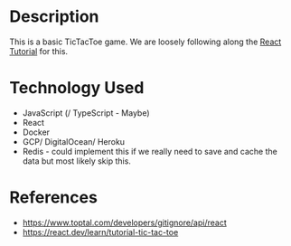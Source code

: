 # Description
This is a basic TicTacToe game.  We are loosely following along the [React Tutorial](https://react.dev/learn/tutorial-tic-tac-toe) for this.

# Technology Used
* JavaScript (/ TypeScript - Maybe)
* React
* Docker
* GCP/ DigitalOcean/ Heroku
* Redis - could implement this if we really need to save and cache the data but most likely skip this.

# References
* https://www.toptal.com/developers/gitignore/api/react
* https://react.dev/learn/tutorial-tic-tac-toe

